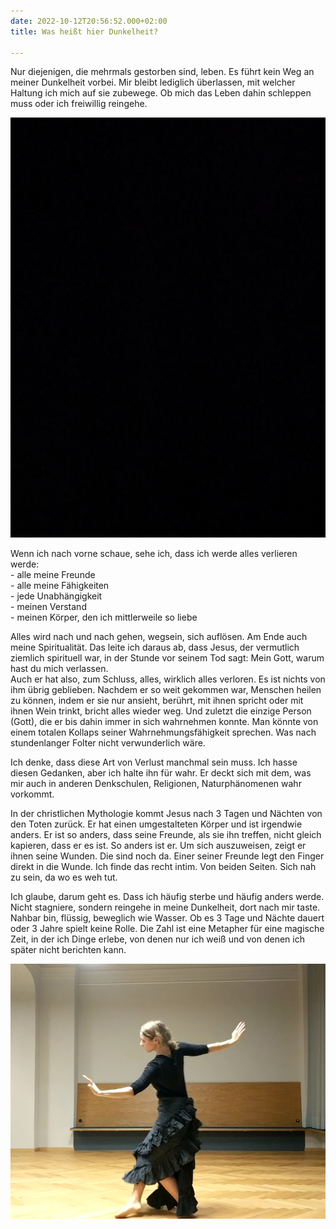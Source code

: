 ```yaml
---
date: 2022-10-12T20:56:52.000+02:00
title: Was heißt hier Dunkelheit?

---
```

Nur diejenigen, die mehrmals gestorben sind, leben. Es führt kein Weg an meiner Dunkelheit vorbei. Mir bleibt lediglich überlassen, mit welcher Haltung ich mich auf sie zubewege. Ob mich das Leben dahin schleppen muss oder ich freiwillig reingehe.

![](/uploads/dunkelheit.jpg)

Wenn ich nach vorne schaue, sehe ich, dass ich werde alles verlieren werde:  
\- alle meine Freunde  
\- alle meine Fähigkeiten  
\- jede Unabhängigkeit  
\- meinen Verstand  
\- meinen Körper, den ich mittlerweile so liebe

Alles wird nach und nach gehen, wegsein, sich auflösen. Am Ende auch meine Spiritualität. Das leite ich daraus ab, dass Jesus, der vermutlich ziemlich spirituell war, in der Stunde vor seinem Tod sagt: Mein Gott, warum hast du mich verlassen.   
Auch er hat also, zum Schluss, alles, wirklich alles verloren. Es ist nichts von ihm übrig geblieben. Nachdem er so weit gekommen war, Menschen heilen zu können, indem er sie nur ansieht, berührt, mit ihnen spricht oder mit ihnen Wein trinkt, bricht alles wieder weg. Und zuletzt die einzige Person (Gott), die er bis dahin immer in sich wahrnehmen konnte. Man könnte von einem totalen Kollaps seiner Wahrnehmungsfähigkeit sprechen. Was nach stundenlanger Folter nicht verwunderlich wäre. 

Ich denke, dass diese Art von Verlust manchmal sein muss. Ich hasse diesen Gedanken, aber ich halte ihn für wahr. Er deckt sich mit dem, was mir auch in anderen Denkschulen, Religionen, Naturphänomenen wahr vorkommt. 

In der christlichen Mythologie kommt Jesus nach 3 Tagen und Nächten von den Toten zurück. Er hat einen umgestalteten Körper und ist irgendwie anders. Er ist so anders, dass seine Freunde, als sie ihn treffen, nicht gleich kapieren, dass er es ist. So anders ist er. Um sich auszuweisen, zeigt er ihnen seine Wunden. Die sind noch da. Einer seiner Freunde legt den Finger direkt in die Wunde. Ich finde das recht intim. Von beiden Seiten. Sich nah zu sein, da wo es weh tut.

Ich glaube, darum geht es. Dass ich häufig sterbe und häufig anders werde. Nicht stagniere, sondern reingehe in meine Dunkelheit, dort nach mir taste. Nahbar bin, flüssig, beweglich wie Wasser. Ob es 3 Tage und Nächte dauert oder 3 Jahre spielt keine Rolle. Die Zahl ist eine Metapher für eine magische Zeit, in der ich Dinge erlebe, von denen nur ich weiß und von denen ich später nicht berichten kann. 

![](/uploads/schwarzer-tanz_krahe.png)